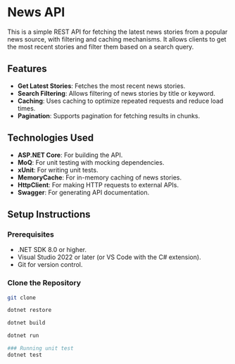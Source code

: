 # News API

This is a simple REST API for fetching the latest news stories from a popular news source, with filtering and caching mechanisms. It allows clients to get the most recent stories and filter them based on a search query.

## Features

- **Get Latest Stories**: Fetches the most recent news stories.
- **Search Filtering**: Allows filtering of news stories by title or keyword.
- **Caching**: Uses caching to optimize repeated requests and reduce load times.
- **Pagination**: Supports pagination for fetching results in chunks.

## Technologies Used

- **ASP.NET Core**: For building the API.
- **MoQ**: For unit testing with mocking dependencies.
- **xUnit**: For writing unit tests.
- **MemoryCache**: For in-memory caching of news stories.
- **HttpClient**: For making HTTP requests to external APIs.
- **Swagger**:  For generating API documentation.

## Setup Instructions

### Prerequisites

- .NET SDK 8.0 or higher.
- Visual Studio 2022 or later (or VS Code with the C# extension).
- Git for version control.

### Clone the Repository

```bash
git clone

dotnet restore

dotnet build

dotnet run

### Running unit test
dotnet test
